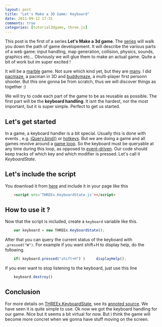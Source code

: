 ```yaml
---
layout: post
title: "Let's Make a 3D Game: Keyboard"
date: 2011-09-12 17:31
comments: true
categories: [tutorial3dgame, three.js]
---
```


This post is the first of a series **Let's Make a 3d game**.
The [series](/blog/categories/tutorial3dgame/) will walk you down the path of
game developement.
It will describe the various parts of a web game: input handling, map generation,
collision, physics, sounds, graphics etc...
Obviously we will glue them to make an actual game. Quite a bit of work
but im super excited !

It will be a [marble](http://en.wikipedia.org/wiki/Marble_Madness)
game. Not sure which kind yet, but they are
[many](http://www.youtube.com/results?search_query=marble+video+game).
I did [pacmaze](http://pacmaze.com), a pacman in 3D  and [buddymaze](http://buddymaze.com),
a multi-player first personn shooter. But this one gonna be from scratch, thus we will
discover things as together :)

We will try to code each part of the game to be as reusable as possible.
The first part will be the **keyboard handling**. It isnt the hardest, nor the most important, but it is
super simple. Perfect to get us started.

## Let's get started

In a game, a keyboard handler is a bit special. Usually this is done with events
, e.g. [jQuery.bind()](http://api.jquery.com/bind/)
or [hotkeys](https://github.com/jeresig/jquery.hotkeys).
But we are doing a game and all games revolve around a [game loop](http://en.wikipedia.org/wiki/Game_programming#Game_structure).
So the keyboard must be queryable at any time during this loop, as opposed
to [event-driven](http://en.wikipedia.org/wiki/Event-driven_architecture).
Our code should keep tracks of which key and which modifier is pressed.
Let's call it *KeyboardState*.

## Let's include the script

You download it from [here](/data/THREEx/THREEx.KeyboardState.js) and include
it in your page like this

```html
	<script src='THREEx.KeyboardState.js'></script>
```

<!-- more -->

## How to use it ?

Now that the script is included, create a ```keyboard``` variable like this.

```javascript
    var keyboard = new THREEx.KeyboardState();
```

After that you can query the current status of the keyboard with ```.pressed("W")```. For
example if you want shift+H to display help, do the following.

```javascript
    if( keyboard.pressed("shift+H") )     displayHelp();
```

If you ever want to stop listening to the keyboard, just use this line

```javascript
    keyboard.destroy()
```

## Conclusion

For more details on [THREEx.KeyboardState](/data/THREEx/THREEx.KeyboardState.js),
see its [annoted source](/data/THREEx/docs/THREEx.KeyboardState.html).
We have seen it is quite simple to use. 
Ok now we got the keyboard handling for our game. Nice but it seems a bit virtual for now.
But i think the game will become more concret when we gonna have stuff moving on the screen.
